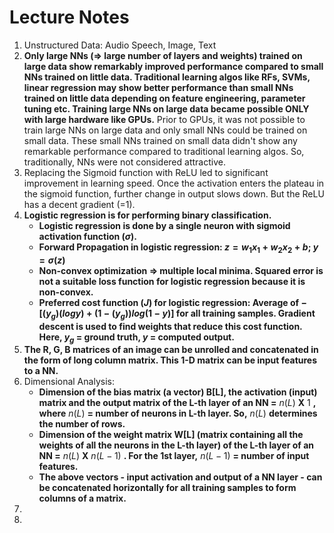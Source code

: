 # Lecture Notes
1. Unstructured Data: Audio Speech, Image, Text
2. **Only large NNs (=> large number of layers and weights) trained on large data show remarkably improved performance compared to small NNs trained on little data. Traditional learning algos like RFs, SVMs, linear regression may show better performance than small NNs trained on little data depending on feature engineering, parameter tuning etc. Training large NNs on large data became possible ONLY with large hardware like GPUs.** Prior to GPUs, it was not possible to train large NNs on large data and only small NNs could be trained on small data. These small NNs trained on small data didn't show any remarkable performance compared to traditional learning algos. So, traditionally, NNs were not considered attractive.
3.  Replacing the Sigmoid function with ReLU led to significant improvement in learning speed. Once the activation enters the plateau in the sigmoid function, further change in output slows down. But the ReLU has a decent gradient (=1).
4.  **Logistic regression is for performing binary classification.** 
    - **Logistic regression is done by a single neuron with sigmoid activation function ($\sigma$).**
    - **Forward Propagation in logistic regression: $z=w_1x_1+w_2x_2+b$; $y=\sigma(z)$**
    - **Non-convex optimization => multiple local minima. Squared error is not a suitable loss function for logistic regression because it is non-convex.**
    - **Preferred cost function ($J$) for logistic regression: Average of $-[(y_g)(log y)+(1-(y_g))log(1-y)]$ for all training samples. Gradient descent is used to find weights that reduce this cost function.  Here, $y_g$ = ground truth, $y$ = computed output.**
6.  **The R, G, B matrices of an image can be unrolled and concatenated in the form of long column matrix. This 1-D matrix can be input features to a NN.**
7.  Dimensional Analysis:
      - **Dimension of the bias matrix (a vector) B[L], the activation (input) matrix and the output matrix of the L-th layer of an NN =** $n(L)$ **X** $1$ **, where** $n(L)$ **= number of neurons in L-th layer. So,** $n(L)$ **determines the number of rows.**
      - **Dimension of the weight matrix W[L] (matrix containing all the weights of all the neurons in the L-th layer) of the L-th layer of an NN =** $n(L)$ **X** $n(L-1)$ **. For the 1st layer,** $n(L-1)$ **= number of input features.**
      - **The above vectors - input activation and output of a NN layer - can be concatenated horizontally for all training samples to form columns of a matrix.**
8. 
9. 

